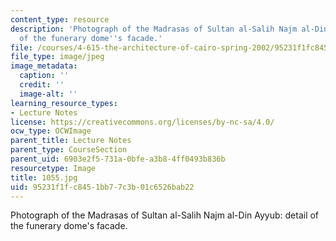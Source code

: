 ```yaml
---
content_type: resource
description: 'Photograph of the Madrasas of Sultan al-Salih Najm al-Din Ayyub: detail
  of the funerary dome''s facade.'
file: /courses/4-615-the-architecture-of-cairo-spring-2002/95231f1fc8451bb77c3b01c6526bab22_1055.jpg
file_type: image/jpeg
image_metadata:
  caption: ''
  credit: ''
  image-alt: ''
learning_resource_types:
- Lecture Notes
license: https://creativecommons.org/licenses/by-nc-sa/4.0/
ocw_type: OCWImage
parent_title: Lecture Notes
parent_type: CourseSection
parent_uid: 6903e2f5-731a-0bfe-a3b8-4ff0493b836b
resourcetype: Image
title: 1055.jpg
uid: 95231f1f-c845-1bb7-7c3b-01c6526bab22
---
```

Photograph of the Madrasas of Sultan al-Salih Najm al-Din Ayyub: detail of the funerary dome's facade.